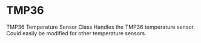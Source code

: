 # TMP36
TMP36 Temperature Sensor Class
Handles the TMP36 temperature sensor.   Could easily be modified for 
other temperature sensors.
